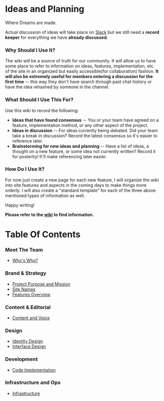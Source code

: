 Ideas and Planning
==================
Where Dreams are made.

Actual discussion of ideas will take place on [Slack](https://youngdesigners.slack.com) but we still need a **record keeper** for everything we have **already discussed**.

### Why Should I Use It?

The wiki will be a source of truth for our community. It will allow us to have some place to refer to information on ideas, features, implementation, etc. of the site in an organized but easily accessible(for collaboration) fashion. **It will also be extremely useful for members entering a discussion for the first time** -- this way they don't have search through past chat history or have the idea rehashed by someone in the channel.

### What Should I Use This For?

Use this wiki to record the following:

* **Ideas that have found consensus** -- You or your team have agreed on a feature, implementation method, or any other aspect of the project.
* **Ideas in discussion** -- For ideas currently being debated. Did your team take a break in discussion? Record the latest consensus so it's easier to reference later.
* **Brainstorming for new ideas and planning** -- Have a list of ideas, a thought on a new feature, or some idea not currently written? Record it for posterity! It'll make referencing later easier.

### How Do I Use It?

For now just create a new page for each new feature, I will organize the wiki into site features and aspects in the coming days to make things more orderly. I will also create a "standard template" for each of the three above mentioned types of information as well.

Happy writing!

**Please refer to the [wiki](https://github.com/YoungCreatorsSociety/ideas-and-planning/wiki) to find information.**

# Table Of Contents

### Meet The Team
* [Who's Who?](https://github.com/YoungCreatorsSociety/ideas-and-planning/wiki/Who%27s-Who%3F)

### Brand & Strategy
* [Project Purpose and Mission](https://github.com/YoungCreatorsSociety/ideas-and-planning/wiki/Project-Purpose-and-Mission)
* [Site Names](https://github.com/YoungCreatorsSociety/ideas-and-planning/wiki/Site-Names)
* [Features Overview](https://github.com/YoungCreatorsSociety/ideas-and-planning/wiki/Features-Overview)

### Content & Editorial
* [Content and Voice](https://github.com/YoungCreatorsSociety/ideas-and-planning/wiki/Content-and-Voice)

### Design
* [Identity Design](https://github.com/YoungCreatorsSociety/ideas-and-planning/wiki/Identity-Design)
* [Interface Design](https://github.com/YoungCreatorsSociety/ideas-and-planning/wiki/Interface-Design)

### Development
* [Code Implementation](https://github.com/YoungCreatorsSociety/ideas-and-planning/wiki/Code-Implementation)

### Infrastructure and Ops

* [Infrastructure](https://github.com/YoungCreatorsSociety/ideas-and-planning/wiki/Infrastructure)
